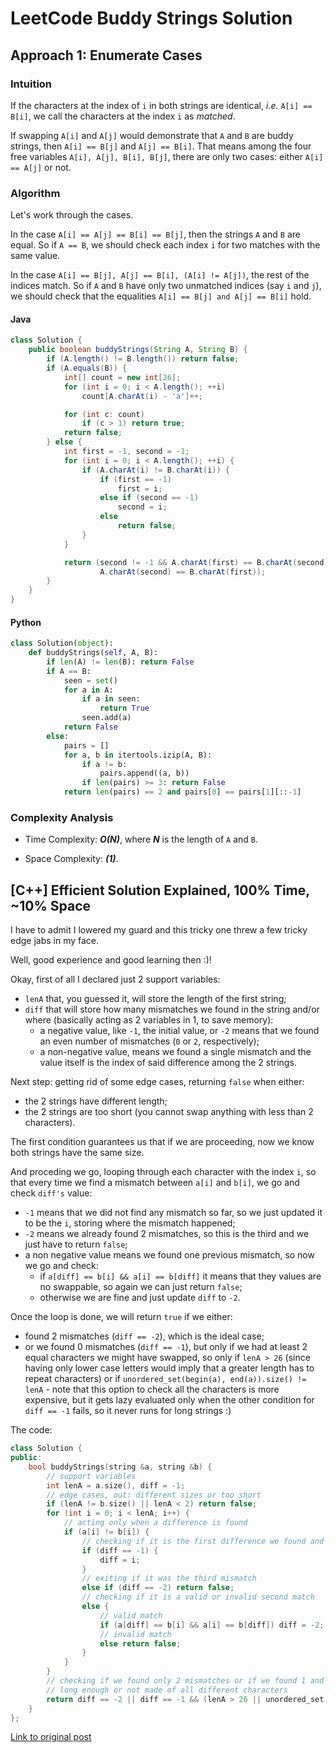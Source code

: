 # LeetCode Buddy Strings Solution
## Approach 1: Enumerate Cases
### Intuition

If the characters at the index of `i` in both strings are identical, *i.e.* `A[i] == B[i]`, we call the characters at the index `i` as *matched*.

If swapping `A[i]` and `A[j]` would demonstrate that `A` and `B` are buddy strings, then `A[i] == B[j]` and `A[j] == B[i]`. That means among the four free variables `A[i], A[j], B[i], B[j]`, there are only two cases: either `A[i] == A[j]` or not.

### Algorithm

Let's work through the cases.

In the case `A[i] == A[j] == B[i] == B[j]`, then the strings `A` and `B` are equal. So if `A == B`, we should check each index `i` for two matches with the same value.

In the case `A[i] == B[j], A[j] == B[i], (A[i] != A[j])`, the rest of the indices match. So if `A` and `B` have only two unmatched indices (say `i` and `j`), we should check that the equalities `A[i] == B[j] and A[j] == B[i]` hold.

#### Java
```java
class Solution {
    public boolean buddyStrings(String A, String B) {
        if (A.length() != B.length()) return false;
        if (A.equals(B)) {
            int[] count = new int[26];
            for (int i = 0; i < A.length(); ++i)
                count[A.charAt(i) - 'a']++;

            for (int c: count)
                if (c > 1) return true;
            return false;
        } else {
            int first = -1, second = -1;
            for (int i = 0; i < A.length(); ++i) {
                if (A.charAt(i) != B.charAt(i)) {
                    if (first == -1)
                        first = i;
                    else if (second == -1)
                        second = i;
                    else
                        return false;
                }
            }

            return (second != -1 && A.charAt(first) == B.charAt(second) &&
                    A.charAt(second) == B.charAt(first));
        }
    }
}
```

#### Python
```python
class Solution(object):
    def buddyStrings(self, A, B):
        if len(A) != len(B): return False
        if A == B:
            seen = set()
            for a in A:
                if a in seen:
                    return True
                seen.add(a)
            return False
        else:
            pairs = []
            for a, b in itertools.izip(A, B):
                if a != b:
                    pairs.append((a, b))
                if len(pairs) >= 3: return False
            return len(pairs) == 2 and pairs[0] == pairs[1][::-1]
```

### Complexity Analysis

* Time Complexity: ***O(N)***, where ***N*** is the length of `A` and `B`.

* Space Complexity: ***(1)***.

## [C++] Efficient Solution Explained, 100% Time, ~10% Space

I have to admit I lowered my guard and this tricky one threw a few tricky edge jabs in my face.

Well, good experience and good learning then :)!

Okay, first of all I declared just 2 support variables:

* `lenA` that, you guessed it, will store the length of the first string;
* `diff` that will store how many mismatches we found in the string and/or where (basically acting as 2 variables in 1, to save memory):
    * a negative value, like `-1`, the initial value, or `-2` means that we found an even number of mismatches (`0` or `2`, respectively);
    * a non-negative value, means we found a single mismatch and the value itself is the index of said difference among the 2 strings.

Next step: getting rid of some edge cases, returning `false` when either:

* the 2 strings have different length;
* the 2 strings are too short (you cannot swap anything with less than 2 characters).

The first condition guarantees us that if we are proceeding, now we know both strings have the same size.

And proceding we go, looping through each character with the index `i`, so that every time we find a mismatch between `a[i]` and `b[i]`, we go and check `diff's` value:

* `-1` means that we did not find any mismatch so far, so we just updated it to be the `i`, storing where the mismatch happened;
* `-2` means we already found 2 mismatches, so this is the third and we just have to return `false`;
* a non negative value means we found one previous mismatch, so now we go and check:
    * if `a[diff] == b[i] && a[i] == b[diff]` it means that they values are no swappable, so again we can just return `false`;
    * otherwise we are fine and just update `diff` to `-2`.

Once the loop is done, we will return `true` if we either:

* found 2 mismatches (`diff == -2`), which is the ideal case;
* or we found 0 mismatches (`diff == -1`), but only if we had at least 2 equal characters we might have swapped, so only if `lenA > 26` (since having only lower case letters would imply that a greater length has to repeat characters) or if `unordered_set(begin(a), end(a)).size() != lenA` - note that this option to check all the characters is more expensive, but it gets lazy evaluated only when the other condition for `diff == -1` fails, so it never runs for long strings :)

The code:

```c++
class Solution {
public:
    bool buddyStrings(string &a, string &b) {
        // support variables
        int lenA = a.size(), diff = -1;
        // edge cases, out: different sizes or too short
        if (lenA != b.size() || lenA < 2) return false; 
        for (int i = 0; i < lenA; i++) {
            // acting only when a difference is found
            if (a[i] != b[i]) {
                // checking if it is the first difference we found and in case storing i
                if (diff == -1) {
                    diff = i;
                }
                // exiting if it was the third mismatch
                else if (diff == -2) return false;
                // checking if it is a valid or invalid second match
                else {
                    // valid match
                    if (a[diff] == b[i] && a[i] == b[diff]) diff = -2;
                    // invalid match
                    else return false;
                }
            }
        }
        // checking if we found only 2 mismatches or if we found 1 and the string was
        // long enough or not made of all different characters
        return diff == -2 || diff == -1 && (lenA > 26 || unordered_set(begin(a), end(a)).size() != lenA);
    }
};
```

[Link to original post](https://leetcode.com/problems/buddy-strings/discuss/891116/)